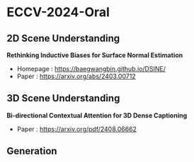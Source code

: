 # ECCV-2024-Oral
## 2D Scene Understanding
**Rethinking Inductive Biases for Surface Normal Estimation**
- Homepage : https://baegwangbin.github.io/DSINE/
- Paper : https://arxiv.org/abs/2403.00712

## 3D Scene Understanding
**Bi-directional Contextual Attention for 3D Dense Captioning**
- Paper : https://arxiv.org/pdf/2408.06662

## Generation
